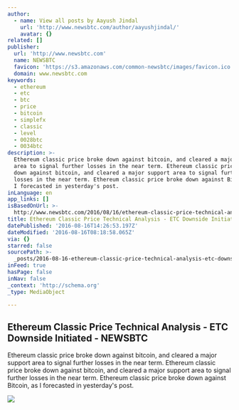 ```yaml
---
author:
  - name: View all posts by Aayush Jindal
    url: 'http://www.newsbtc.com/author/aayushjindal/'
    avatar: {}
related: []
publisher:
  url: 'http://www.newsbtc.com'
  name: NEWSBTC
  favicon: 'https://s3.amazonaws.com/common-newsbtc/images/favicon.ico'
  domain: www.newsbtc.com
keywords:
  - ethereum
  - etc
  - btc
  - price
  - bitcoin
  - simplefx
  - classic
  - level
  - 0028btc
  - 0034btc
description: >-
  Ethereum classic price broke down against bitcoin, and cleared a major support
  area to signal further losses in the near term. Ethereum classic price broke
  down against bitcoin, and cleared a major support area to signal further
  losses in the near term. Ethereum classic price broke down against Bitcoin, as
  I forecasted in yesterday's post.
inLanguage: en
app_links: []
isBasedOnUrl: >-
  http://www.newsbtc.com/2016/08/16/ethereum-classic-price-technical-analysis-etc-downside-initiated/
title: Ethereum Classic Price Technical Analysis - ETC Downside Initiated - NEWSBTC
datePublished: '2016-08-16T14:26:53.197Z'
dateModified: '2016-08-16T08:18:58.065Z'
via: {}
starred: false
sourcePath: >-
  _posts/2016-08-16-ethereum-classic-price-technical-analysis-etc-downside-ini.md
inFeed: true
hasPage: false
inNav: false
_context: 'http://schema.org'
_type: MediaObject

---
```

<article style=""><h1>Ethereum Classic Price Technical Analysis - ETC Downside Initiated - NEWSBTC</h1><p>Ethereum classic price broke down against bitcoin, and cleared a major support area to signal further losses in the near term. Ethereum classic price broke down against bitcoin, and cleared a major support area to signal further losses in the near term. Ethereum classic price broke down against Bitcoin, as I forecasted in yesterday's post.</p><img src="http://s3.amazonaws.com/main-newsbtc-images/2016/08/16071541/Ethereum-Classic11.png" /></article>